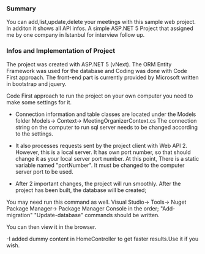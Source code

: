 ### Summary
You can add,list,update,delete your meetings with this sample web project.
In additon it shows all API infos.
A simple ASP.NET 5 Project that assigned me by one company in Istanbul for interview follow up.

### Infos and Implementation of Project 

The project was created with ASP.NET 5 (vNext).
The ORM Entity Framework was used for the database and
Coding was done with Code First approach.
The front-end part is currently provided by Microsoft
written in bootstrap and jquery.

Code First approach to run the project on your own computer
you need to make some settings for it.

* Connection information and table classes are located under the Models folder
Models-> Context-> MeetingOrganizerContext.cs
The connection string on the computer to run
sql server needs to be changed according to the settings.

* It also processes requests sent by the project client with Web API 2.
However, this is a local server. It has own port number, so that should change it as your local server port number.
At this point, There is a static variable named "portNumber". It must be changed to the computer server port to be used.

- After 2 important changes, the project will run smoothly.
After the project has been built, the database will be created;

You may need run this command as well.
Visual Studio-> Tools-> Nuget Package Manager-> Package Manager Console
in the order;
"Add-migration"
"Update-database"
commands should be written.

You can then view it in the browser.

-I added dummy content in HomeController to get faster results.Use it if you wish.
